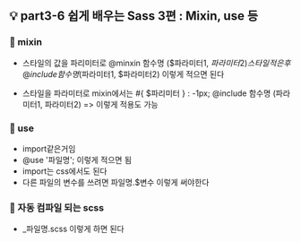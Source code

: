 ## 💡 part3-6 쉽게 배우는 Sass 3편 : Mixin, use 등

### 🔹 mixin

- 스타일의 값을 파리미터로
  @minxin 함수명 ($파라미터1, $파라미터2) { 스타일 } 적은 후
  @include 함수명 ($파라미터1, $파라미터2) 이렇게 적으면 된다

- 스타일을 파라미터로
  mixin에서는 #{ $파리미터 } : -1px;
  @include 함수명 (파라미터1, 파라미터2)
  => 이렇게 적용도 가능

### 🔹 use

- import같은거임
- @use '파일명'; 이렇게 적으면 됨
- import는 css에서도 된다
- 다른 파일의 변수를 쓰려면 파일명.$변수 이렇게 써야한다

### 🔹 자동 컴파일 되는 scss

- \_파일명.scss 이렇게 하면 된다
